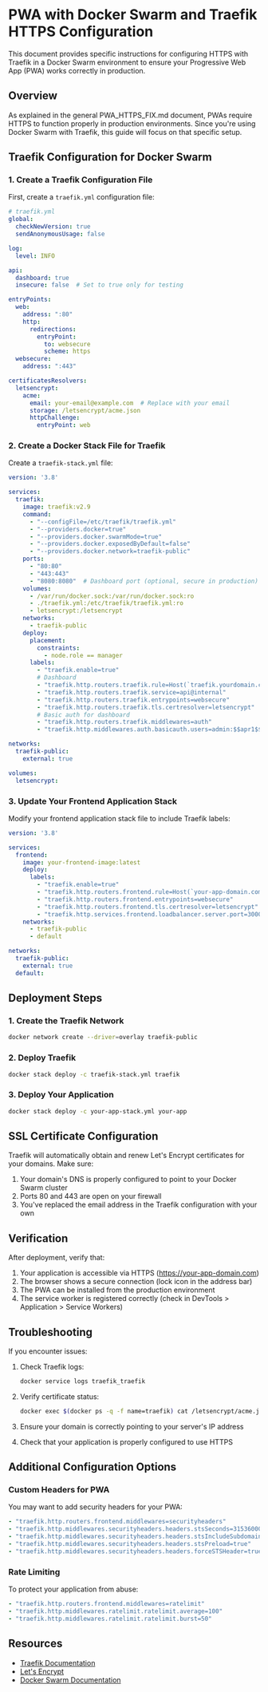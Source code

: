 # PWA with Docker Swarm and Traefik HTTPS Configuration

This document provides specific instructions for configuring HTTPS with Traefik in a Docker Swarm environment to ensure your Progressive Web App (PWA) works correctly in production.

## Overview

As explained in the general PWA_HTTPS_FIX.md document, PWAs require HTTPS to function properly in production environments. Since you're using Docker Swarm with Traefik, this guide will focus on that specific setup.

## Traefik Configuration for Docker Swarm

### 1. Create a Traefik Configuration File

First, create a `traefik.yml` configuration file:

```yaml
# traefik.yml
global:
  checkNewVersion: true
  sendAnonymousUsage: false

log:
  level: INFO

api:
  dashboard: true
  insecure: false  # Set to true only for testing

entryPoints:
  web:
    address: ":80"
    http:
      redirections:
        entryPoint:
          to: websecure
          scheme: https
  websecure:
    address: ":443"

certificatesResolvers:
  letsencrypt:
    acme:
      email: your-email@example.com  # Replace with your email
      storage: /letsencrypt/acme.json
      httpChallenge:
        entryPoint: web
```

### 2. Create a Docker Stack File for Traefik

Create a `traefik-stack.yml` file:

```yaml
version: '3.8'

services:
  traefik:
    image: traefik:v2.9
    command:
      - "--configFile=/etc/traefik/traefik.yml"
      - "--providers.docker=true"
      - "--providers.docker.swarmMode=true"
      - "--providers.docker.exposedByDefault=false"
      - "--providers.docker.network=traefik-public"
    ports:
      - "80:80"
      - "443:443"
      - "8080:8080"  # Dashboard port (optional, secure in production)
    volumes:
      - /var/run/docker.sock:/var/run/docker.sock:ro
      - ./traefik.yml:/etc/traefik/traefik.yml:ro
      - letsencrypt:/letsencrypt
    networks:
      - traefik-public
    deploy:
      placement:
        constraints:
          - node.role == manager
      labels:
        - "traefik.enable=true"
        # Dashboard
        - "traefik.http.routers.traefik.rule=Host(`traefik.yourdomain.com`)"  # Replace with your domain
        - "traefik.http.routers.traefik.service=api@internal"
        - "traefik.http.routers.traefik.entrypoints=websecure"
        - "traefik.http.routers.traefik.tls.certresolver=letsencrypt"
        # Basic auth for dashboard
        - "traefik.http.routers.traefik.middlewares=auth"
        - "traefik.http.middlewares.auth.basicauth.users=admin:$$apr1$$xxxxxxxx$$yyyyyyyyyyyyyyyyyyyyyyyy"  # Generate with htpasswd

networks:
  traefik-public:
    external: true

volumes:
  letsencrypt:
```

### 3. Update Your Frontend Application Stack

Modify your frontend application stack file to include Traefik labels:

```yaml
version: '3.8'

services:
  frontend:
    image: your-frontend-image:latest
    deploy:
      labels:
        - "traefik.enable=true"
        - "traefik.http.routers.frontend.rule=Host(`your-app-domain.com`)"  # Replace with your domain
        - "traefik.http.routers.frontend.entrypoints=websecure"
        - "traefik.http.routers.frontend.tls.certresolver=letsencrypt"
        - "traefik.http.services.frontend.loadbalancer.server.port=3000"  # Replace with your app's port
    networks:
      - traefik-public
      - default

networks:
  traefik-public:
    external: true
  default:
```

## Deployment Steps

### 1. Create the Traefik Network

```bash
docker network create --driver=overlay traefik-public
```

### 2. Deploy Traefik

```bash
docker stack deploy -c traefik-stack.yml traefik
```

### 3. Deploy Your Application

```bash
docker stack deploy -c your-app-stack.yml your-app
```

## SSL Certificate Configuration

Traefik will automatically obtain and renew Let's Encrypt certificates for your domains. Make sure:

1. Your domain's DNS is properly configured to point to your Docker Swarm cluster
2. Ports 80 and 443 are open on your firewall
3. You've replaced the email address in the Traefik configuration with your own

## Verification

After deployment, verify that:

1. Your application is accessible via HTTPS (https://your-app-domain.com)
2. The browser shows a secure connection (lock icon in the address bar)
3. The PWA can be installed from the production environment
4. The service worker is registered correctly (check in DevTools > Application > Service Workers)

## Troubleshooting

If you encounter issues:

1. Check Traefik logs:
   ```bash
   docker service logs traefik_traefik
   ```

2. Verify certificate status:
   ```bash
   docker exec $(docker ps -q -f name=traefik) cat /letsencrypt/acme.json
   ```

3. Ensure your domain is correctly pointing to your server's IP address

4. Check that your application is properly configured to use HTTPS

## Additional Configuration Options

### Custom Headers for PWA

You may want to add security headers for your PWA:

```yaml
- "traefik.http.routers.frontend.middlewares=securityheaders"
- "traefik.http.middlewares.securityheaders.headers.stsSeconds=31536000"
- "traefik.http.middlewares.securityheaders.headers.stsIncludeSubdomains=true"
- "traefik.http.middlewares.securityheaders.headers.stsPreload=true"
- "traefik.http.middlewares.securityheaders.headers.forceSTSHeader=true"
```

### Rate Limiting

To protect your application from abuse:

```yaml
- "traefik.http.routers.frontend.middlewares=ratelimit"
- "traefik.http.middlewares.ratelimit.ratelimit.average=100"
- "traefik.http.middlewares.ratelimit.ratelimit.burst=50"
```

## Resources

- [Traefik Documentation](https://doc.traefik.io/traefik/)
- [Let's Encrypt](https://letsencrypt.org/)
- [Docker Swarm Documentation](https://docs.docker.com/engine/swarm/)